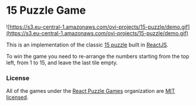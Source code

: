 # 15 Puzzle Game

![https://s3.eu-central-1.amazonaws.com/ovi-projects/15-puzzle/demo.gif](https://s3.eu-central-1.amazonaws.com/ovi-projects/15-puzzle/demo.gif)

This is an implementation of the classic [15 puzzle](https://en.wikipedia.org/wiki/15_puzzle) built in [ReactJS](https://facebook.github.io/react/).

To win the game you need to re-arrange the numbers starting from the top left, from 1 to 15, and leave the last tile empty.

### License

All of the games under the [React Puzzle Games](https://github.com/react-puzzle-games) organization are [MIT licensed](./LICENSE).

